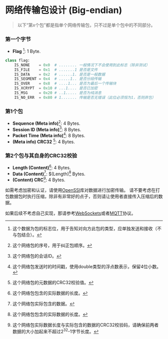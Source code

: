 # 网络传输包设计 (Big-endian)
> 以下“第x个包”都是指单个网络传输包，只不过是单个包中的不同部分。

### 第一个字节
- **Flag**       [^f]: 1 Byte.

```py
class flag:
    IS_NONE    = 0x0  # ........ 一般情况下不会使用到此标志（除非测试）
    IS_FILE    = 0x1  # .......1 是否是文件
    IS_DATA    = 0x2  # ......1. 是否是一般数据
    IS_SEGMENT = 0x4  # .....1.. 是否分段传输
    IS_OVER    = 0x8  # ....1... 是否为最后一个传输块
    IS_XCRYPT  = 0x10 # ...1.... 是否已加密
    IS_MSG     = 0x20 # ..1..... 是否为纯消息
    IS_NO_ERR  = 0x80 # 1....... 传输是否无错误（此位必须恒为1，否则弃包）
```

### 第1个包
- **Sequence    (Meta info)**[^mi1]: 4 Bytes.
- **Session ID  (Meta info)**[^mi2]: 8 Bytes.
- **Packet Time (Meta info)**[^mi3]: 8 Bytes.
- **(Meta info) CRC32**      [^mic]: 4 Bytes.

### 第2个包与其自身的CRC32校验
- **Length (Content)**[^c1]: 4 Bytes.
- **Data   (Content)**[^c2]: $(Length)[^c1] Bytes.
- **(Content)    CRC**[^cc]: 4 Bytes.

如需考虑加密和认证，请使用[OpenSSl](https://www.openssl.org/)库对数据进行加密传输。
请不要考虑在打包数据包时执行压缩，除非有非常好的点子，否则请让使用者直接传入压缩后的数据。

如果后续不考虑自己实现，那请参考[WebSockets](https://en.wikipedia.org/wiki/WebSocket)或者[MQTT](https://en.wikipedia.org/wiki/MQTT)协议。

[^f]:   这个数据为包的标志位，用于告知对向方此包的类型，应单独发送和接收（不与包结合）。
[^mi1]: 这个网络包的序号，用于纠正包顺序。
[^mi2]: 这个网络包的会话ID。
[^mi3]: 这个网络包发送时的时间戳，使用double类型的浮点数表示，保留4位小数。
[^mic]: 这个网络包的元数据的CRC32校验值。
[^c1]: 这个网络包包含的实际数据的长度。
[^c2]: 这个网络包实际包含的数据。
[^cc]: 这个网络包实际数据长度与实际包含的数据的CRC32校验码，请确保前两者数据的大小加起来不超过2<sup>32</sup>-1字节长度。